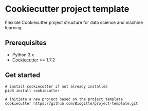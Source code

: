 Cookiecutter project template
=============================
Flexible Cookiecutter project structure for data science and machine learning.

Prerequisites
-------------
* Python 3.x
* [Cookiecutter](https://cookiecutter.readthedocs.io/en/latest/installation.html) >= 1.7.2 

Get started
------------

    # install cookiecutter if not already installed
    pip3 install cookiecutter

    # initiate a new project based on the project template
    cookiecutter https://github.com/Biogitte/project-template.git



  
